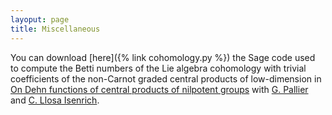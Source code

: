 ```yaml
---
layoput: page
title: Miscellaneous
---
```


You can download [here]({% link cohomology.py %}) the Sage code used to compute the Betti numbers of the Lie algebra cohomology with trivial coefficients of the non-Carnot graded central products of low-dimension in [On Dehn functions of central products of nilpotent groups](https://jeronimomaths.github.io/publications/)  with [G. Pallier](https://pallier.org/gabriel/) and [C. Llosa Isenrich](https://www.math.kit.edu/user/llosa/index.html).

